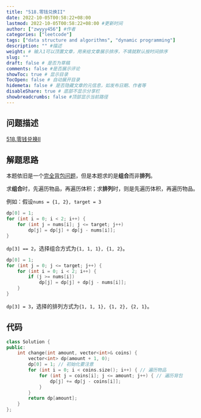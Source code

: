 ```yaml
---
title: "518.零钱兑换II"
date: 2022-10-05T00:58:22+08:00
lastmod: 2022-10-05T00:58:22+08:00 #更新时间
author: ["zwyyy456"] #作者
categories: ["leetcode"]
tags: ["data structure and algorithms", "dynamic programming"]
description: "" #描述
weight: # 输入1可以顶置文章，用来给文章展示排序，不填就默认按时间排序
slug: ""
draft: false # 是否为草稿
comments: false #是否展示评论
showToc: true # 显示目录
TocOpen: false # 自动展开目录
hidemeta: false # 是否隐藏文章的元信息，如发布日期、作者等
disableShare: true # 底部不显示分享栏
showbreadcrumbs: false #顶部显示当前路径
---
```

## 问题描述
[518.零钱兑换II](https://leetcode.cn/problems/coin-change-2/)

## 解题思路
本题依旧是一个[完全背包问题](https://zwyyy456.vercel.app/zh/posts/tech/unbounded-knapsack-problem/)，但是本题求的是**组合**而非**排列**。

求**组合**时，先遍历物品，再遍历体积；求**排列**时，则是先遍历体积，再遍历物品。

例如：假设`nums = {1, 2}, target = 3`
```cpp
dp[0] = 1;
for (int i = 0; i < 2; i++) {
    for (int j = nums[i]; j <= target; j++)
        dp[j] = dp[j] + dp[j - nums[i]];
}
```
`dp[3] == 2`，选择组合方式为`{1, 1, 1}, {1, 2}`。

```cpp
dp[0] = 1; 
for (int j = 0; j <= target; j++) {
    for (int i = 0; i < 2; i++) {
        if (j >= nums[i])
            dp[j] = dp[j] + dp[j - nums[i]];
    }
}
```
`dp[3] = 3`，选择的排列方式为`{1, 1, 1}, {1, 2}, {2, 1}`。

## 代码
```cpp
class Solution {
public:
    int change(int amount, vector<int>& coins) {
        vector<int> dp(amount + 1, 0);
        dp[0] = 1; // 初始化要注意
        for (int i = 0; i < coins.size(); i++) { // 遍历物品
            for (int j = coins[i]; j <= amount; j++) { // 遍历背包
                dp[j] += dp[j - coins[i]];
            }
        }
        return dp[amount];
    }
};
```


